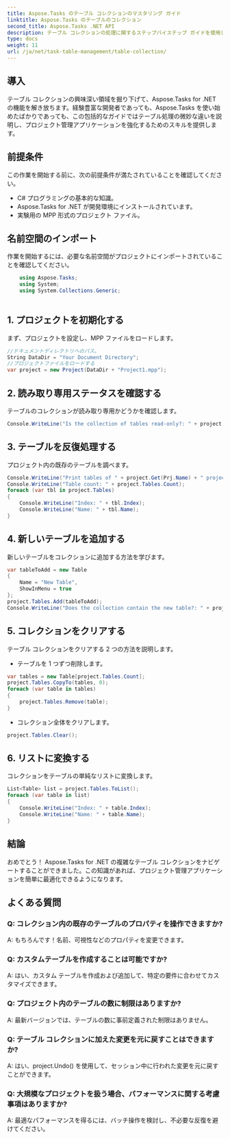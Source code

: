 ```yaml
---
title: Aspose.Tasks のテーブル コレクションのマスタリング ガイド
linktitle: Aspose.Tasks のテーブルのコレクション
second_title: Aspose.Tasks .NET API
description: テーブル コレクションの処理に関するステップバイステップ ガイドを使用して、Aspose.Tasks for .NET をマスターします。プロジェクト管理アプリケーションを簡単に強化します。ダウンロード中！
type: docs
weight: 11
url: /ja/net/task-table-management/table-collection/
---
```

## 導入
テーブル コレクションの興味深い領域を掘り下げて、Aspose.Tasks for .NET の機能を解き放ちます。経験豊富な開発者であっても、Aspose.Tasks を使い始めたばかりであっても、この包括的なガイドではテーブル処理の微妙な違いを説明し、プロジェクト管理アプリケーションを強化するためのスキルを提供します。
## 前提条件
この作業を開始する前に、次の前提条件が満たされていることを確認してください。
- C# プログラミングの基本的な知識。
- Aspose.Tasks for .NET が開発環境にインストールされています。
- 実験用の MPP 形式のプロジェクト ファイル。
## 名前空間のインポート
作業を開始するには、必要な名前空間がプロジェクトにインポートされていることを確認してください。
```csharp
    using Aspose.Tasks;
    using System;
    using System.Collections.Generic;
    
```
## 1. プロジェクトを初期化する
まず、プロジェクトを設定し、MPP ファイルをロードします。
```csharp
//ドキュメントディレクトリへのパス。
String DataDir = "Your Document Directory";
//プロジェクトファイルをロードする
var project = new Project(DataDir + "Project1.mpp");
```
## 2. 読み取り専用ステータスを確認する
テーブルのコレクションが読み取り専用かどうかを確認します。
```csharp
Console.WriteLine("Is the collection of tables read-only?: " + project.Tables.IsReadOnly);
```
## 3. テーブルを反復処理する
プロジェクト内の既存のテーブルを調べます。
```csharp
Console.WriteLine("Print tables of " + project.Get(Prj.Name) + " project.");
Console.WriteLine("Table count: " + project.Tables.Count);
foreach (var tbl in project.Tables)
{
    Console.WriteLine("Index: " + tbl.Index);
    Console.WriteLine("Name: " + tbl.Name);
}
```
## 4. 新しいテーブルを追加する
新しいテーブルをコレクションに追加する方法を学びます。
```csharp
var tableToAdd = new Table
{
    Name = "New Table",
    ShowInMenu = true
};
project.Tables.Add(tableToAdd);
Console.WriteLine("Does the collection contain the new table?: " + project.Tables.Contains(tableToAdd));
```
## 5. コレクションをクリアする
テーブル コレクションをクリアする 2 つの方法を説明します。
- テーブルを 1 つずつ削除します。
```csharp
var tables = new Table[project.Tables.Count];
project.Tables.CopyTo(tables, 0);
foreach (var table in tables)
{
    project.Tables.Remove(table);
}
```
- コレクション全体をクリアします。
```csharp
project.Tables.Clear();
```
## 6. リストに変換する
コレクションをテーブルの単純なリストに変換します。
```csharp
List<Table> list = project.Tables.ToList();
foreach (var table in list)
{
    Console.WriteLine("Index: " + table.Index);
    Console.WriteLine("Name: " + table.Name);
}
```
## 結論
おめでとう！ Aspose.Tasks for .NET の複雑なテーブル コレクションをナビゲートすることができました。この知識があれば、プロジェクト管理アプリケーションを簡単に最適化できるようになります。
## よくある質問
### Q: コレクション内の既存のテーブルのプロパティを操作できますか?
A: もちろんです！名前、可視性などのプロパティを変更できます。
### Q: カスタムテーブルを作成することは可能ですか?
A: はい、カスタム テーブルを作成および追加して、特定の要件に合わせてカスタマイズできます。
### Q: プロジェクト内のテーブルの数に制限はありますか?
A: 最新バージョンでは、テーブルの数に事前定義された制限はありません。
### Q: テーブル コレクションに加えた変更を元に戻すことはできますか?
A: はい、project.Undo() を使用して、セッション中に行われた変更を元に戻すことができます。
### Q: 大規模なプロジェクトを扱う場合、パフォーマンスに関する考慮事項はありますか?
A: 最適なパフォーマンスを得るには、バッチ操作を検討し、不必要な反復を避けてください。